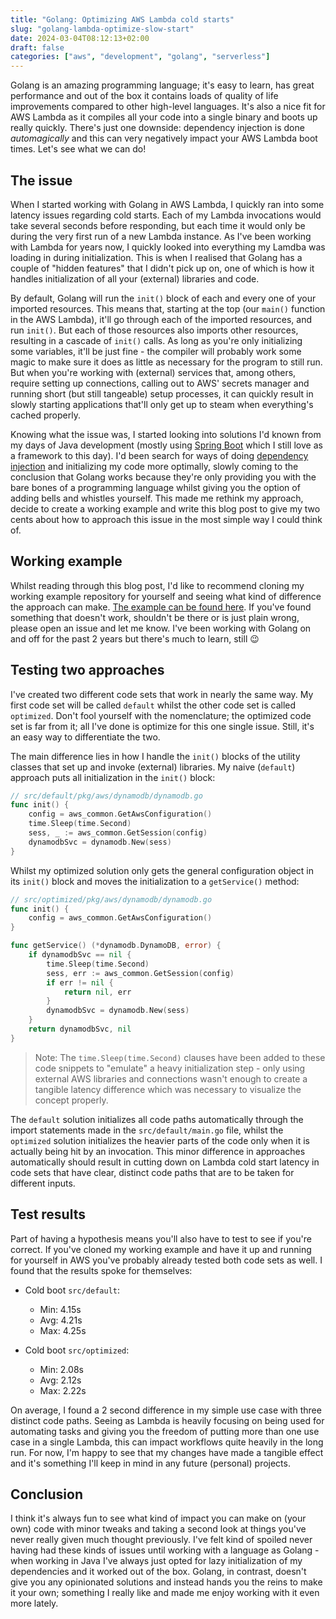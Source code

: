 ```yaml
---
title: "Golang: Optimizing AWS Lambda cold starts"
slug: "golang-lambda-optimize-slow-start"
date: 2024-03-04T08:12:13+02:00
draft: false
categories: ["aws", "development", "golang", "serverless"]
---
```


Golang is an amazing programming language; it's easy to learn, has great performance and out of the box it contains loads of quality of life improvements compared to other high-level languages. It's also a nice fit for AWS Lambda as it compiles all your code into a single binary and boots up really quickly. There's just one downside: dependency injection is done _automagically_ and this can very negatively impact your AWS Lambda boot times. Let's see what we can do!

<!--more--> 

## The issue
When I started working with Golang in AWS Lambda, I quickly ran into some latency issues regarding cold starts. Each of my Lambda invocations would take several seconds before responding, but each time it would only be during the very first run of a new Lambda instance. As I've been working with Lambda for years now, I quickly looked into everything my Lamdba was loading in during initialization. This is when I realised that Golang has a couple of "hidden features" that I didn't pick up on, one of which is how it handles initialization of all your (external) libraries and code.

By default, Golang will run the `init()` block of each and every one of your imported resources. This means that, starting at the top (our `main()` function in the AWS Lambda), it'll go through each of the imported resources, and run `init()`. But each of those resources also imports other resources, resulting in a cascade of `init()` calls. As long as you're only initializing some variables, it'll be just fine - the compiler will probably work some magic to make sure it does as little as necessary for the program to still run. But when you're working with (external) services that, among others, require setting up connections, calling out to AWS' secrets manager and running short (but still tangeable) setup processes, it can quickly result in slowly starting applications that'll only get up to steam when everything's cached properly.

Knowing what the issue was, I started looking into solutions I'd known from my days of Java development (mostly using [Spring Boot](https://spring.io/projects/spring-boot) which I still love as a framework to this day). I'd been search for ways of doing [dependency injection](https://en.wikipedia.org/wiki/Dependency_injection) and initializing my code more optimally, slowly coming to the conclusion that Golang works because they're only providing you with the bare bones of a programming language whilst giving you the option of adding bells and whistles yourself. This made me rethink my approach, decide to create a working example and write this blog post to give my two cents about how to approach this issue in the most simple way I could think of.

## Working example
Whilst reading through this blog post, I'd like to recommend cloning my working example repository for yourself and seeing what kind of difference the approach can make. [The example can be found here](https://github.com/MichielVanDerWinden/golang-lambda-cold-boot-tests). If you've found something that doesn't work, shouldn't be there or is just plain wrong, please open an issue and let me know. I've been working with Golang on and off for the past 2 years but there's much to learn, still 😉

## Testing two approaches
I've created two different code sets that work in nearly the same way. My first code set will be called `default` whilst the other code set is called `optimized`. Don't fool yourself with the nomenclature; the optimized code set is far from it; all I've done is optimize for this one single issue. Still, it's an easy way to differentiate the two.

The main difference lies in how I handle the `init()` blocks of the utility classes that set up and invoke (external) libraries. My naive (`default`) approach puts all initialization in the `init()` block:
```go
// src/default/pkg/aws/dynamodb/dynamodb.go
func init() {
	config = aws_common.GetAwsConfiguration()
	time.Sleep(time.Second)
	sess, _ := aws_common.GetSession(config)
	dynamodbSvc = dynamodb.New(sess)
}
```

Whilst my optimized solution only gets the general configuration object in its `init()` block and moves the initialization to a `getService()` method:
```go
// src/optimized/pkg/aws/dynamodb/dynamodb.go
func init() {
	config = aws_common.GetAwsConfiguration()
}

func getService() (*dynamodb.DynamoDB, error) {
	if dynamodbSvc == nil {
		time.Sleep(time.Second)
		sess, err := aws_common.GetSession(config)
		if err != nil {
			return nil, err
		}
		dynamodbSvc = dynamodb.New(sess)
	}
	return dynamodbSvc, nil
}
```
> Note: The `time.Sleep(time.Second)` clauses have been added to these code snippets to "emulate" a heavy initialization step - only using external AWS libraries and connections wasn't enough to create a tangible latency difference which was necessary to visualize the concept properly.

The `default` solution initializes all code paths automatically through the import statements made in the `src/default/main.go` file, whilst the `optimized` solution initializes the heavier parts of the code only when it is actually being hit by an invocation. This minor difference in approaches automatically should result in cutting down on Lambda cold start latency in code sets that have clear, distinct code paths that are to be taken for different inputs.

## Test results
Part of having a hypothesis means you'll also have to test to see if you're correct. If you've cloned my working example and have it up and running for yourself in AWS you've probably already tested both code sets as well. I found that the results spoke for themselves:

- Cold boot `src/default`:
    - Min: 4.15s
    - Avg: 4.21s
    - Max: 4.25s

- Cold boot `src/optimized`:
    - Min: 2.08s
    - Avg: 2.12s
    - Max: 2.22s

On average, I found a 2 second difference in my simple use case with three distinct code paths. Seeing as Lambda is heavily focusing on being used for automating tasks and giving you the freedom of putting more than one use case in a single Lambda, this can impact workflows quite heavily in the long run. For now, I'm happy to see that my changes have made a tangible effect and it's something I'll keep in mind in any future (personal) projects.

## Conclusion
I think it's always fun to see what kind of impact you can make on (your own) code with minor tweaks and taking a second look at things you've never really given much thought previously. I've felt kind of spoiled never having had these kinds of issues until working with a language as Golang - when working in Java I've always just opted for lazy initialization of my dependencies and it worked out of the box. Golang, in contrast, doesn't give you any opinionated solutions and instead hands you the reins to make it your own; something I really like and made me enjoy working with it even more lately.